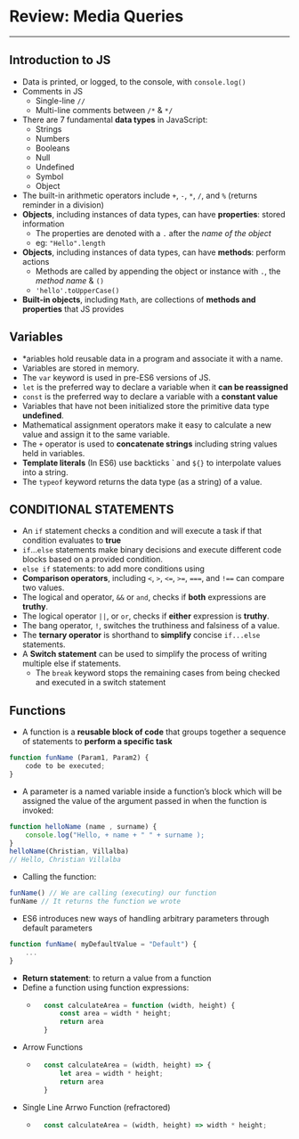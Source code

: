 # Review: Media Queries
______

## Introduction to JS

* Data is printed, or logged, to the console, with `console.log()`
* Comments in JS
    * Single-line `//`
    * Multi-line comments between `/*` & `*/`
* There are 7 fundamental **data types** in JavaScript: 
    * Strings 
    * Numbers 
    * Booleans 
    * Null 
    * Undefined 
    * Symbol 
    * Object
* The built-in arithmetic operators include `+`, `-`, `*`, `/`, and `%` (returns reminder in a division)
* **Objects**, including instances of data types, can have **properties**: stored information
    * The properties are denoted with a `.` after the *name of the object*
    * eg: `"Hello".length`
* **Objects**, including instances of data types, can have **methods**: perform actions
    * Methods are called by appending the object or instance with `.`, the *method name* & `()`
    * `'hello'.toUpperCase()`
* **Built-in objects**, including `Math`, are collections of **methods and properties** that JS provides

## Variables

* *ariables hold reusable data in a program and associate it with a name.
* Variables are stored in memory.
* The `var` keyword is used in pre-ES6 versions of JS.
* `let` is the preferred way to declare a variable when it **can be reassigned**
* `const` is the preferred way to declare a variable with a **constant value**
* Variables that have not been initialized store the primitive data type **undefined**.
* Mathematical assignment operators make it easy to calculate a new value and assign it to the same variable.
* The `+` operator is used to **concatenate strings** including string values held in variables.
* **Template literals** (In ES6) use backticks \` and `${}` to interpolate values into a string.
* The `typeof` keyword returns the data type (as a string) of a value.

## CONDITIONAL STATEMENTS

* An `if` statement checks a condition and will execute a task if that condition evaluates to **true**
* `if`...`else` statements make binary decisions and execute different code blocks based on a provided condition.
* `else if` statements: to add more conditions using 
* **Comparison operators**, including `<`, `>`, `<=`, `>=`, `===`, and `!==` can compare two values.
* The logical and operator, `&&` or `and`, checks if **both** expressions are **truthy**.
* The logical operator `||`, or `or`, checks if **either** expression is **truthy**.
* The bang operator, `!`, switches the truthiness and falsiness of a value.
* The **ternary operator** is shorthand to **simplify** concise `if...else` statements.
* A **Switch statement** can be used to simplify the process of writing multiple else if statements. 
    * The `break` keyword stops the remaining cases from being checked and executed in a switch statement

## Functions

* A function is a **reusable block of code** that groups together a sequence of statements to **perform a specific task**
```javascript
function funName (Param1, Param2) {
    code to be executed;
}
```
* A parameter is a named variable inside a function’s block which will be assigned the value of the argument passed in when the function is invoked:
```javascript
function helloName (name , surname) {
    console.log("Hello, + name + " " + surname );
}
helloName(Christian, Villalba)
// Hello, Christian Villalba
```
* Calling the function:
```javascript
funName() // We are calling (executing) our function
funName // It returns the function we wrote
```
* ES6 introduces new ways of handling arbitrary parameters through default parameters
```javascript
function funName( myDefaultValue = "Default") {
    ...
}
```
* **Return statement**: to return a value from a function
* Define a function using function expressions:
    * ```javascript
        const calculateArea = function (width, height) {
            const area = width * height;
            return area 
        }
        ```
* Arrow Functions
    * ```javascript
        const calculateArea = (width, height) => {
            let area = width * height;
            return area 
        }
        ```
* Single Line Arrwo Function (refractored)
    * ```javascript
        const calculateArea = (width, height) => width * height;
        ``` 
    